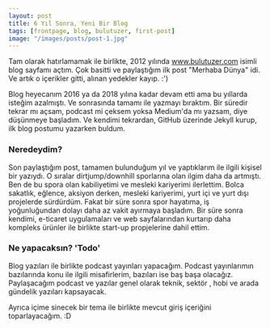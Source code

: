 ```yaml
---
layout: post
title: 6 Yıl Sonra, Yeni Bir Blog
tags: [frontpage, blog, bulutuzer, first-post]
image: "/images/posts/post-1.jpg"
---
```


Tam olarak hatırlamamak ile birlikte, 2012 yılında www.bulutuzer.com isimli blog sayfamı açtım. Çok basitti ve paylaştığım ilk post "Merhaba Dünya" idi. Ve artık o içerikler gitti, alınan yedekler kayıp. :')

Blog heyecanım 2016 ya da 2018 yılına kadar devam etti ama bu yıllarda isteğim azalmıştı. Ve sonrasında tamamı ile yazmayı bıraktım. Bir süredir tekrar mı açsam, podcast mi çeksem yoksa Medium'da mı yazsam, diye düşünmeye başladım. Ve kendimi tekrardan, GitHub üzerinde Jekyll kurup, ilk blog postumu yazarken buldum.

### Neredeydim?

Son paylaştığım post, tamamen bulunduğum yıl ve yaptıklarım ile ilgili kişisel bir yazıydı. O sıralar dirtjump/downhill sporlarına olan ilgim daha da artmıştı. Ben de bu spora olan kabiliyetimi ve mesleki kariyerimi ilerlettim. Bolca sakatlık, eğlence, aksiyon derken, mesleki kariyerimi, yurt içi ve yurt dışı projelerde sürdürdüm. Fakat bir süre sonra spor hayatıma, iş yoğunluğundan dolayı daha az vakit ayırmaya başladım. Bir süre sonra kendimi, e-ticaret uygulamaları ve web sayfalarından kurtarıp daha kompleks ürünler ile birlikte start-up propjelerine dahil ettim.

### Ne yapacaksın? 'Todo'

Blog yazıları ile birlikte podcast yayınları yapacağım. Podcast yayınlarımın bazılarında konu ile ilgili misafirlerim, bazıları ise baş başa olacağız. Paylaşacağım podcast ve yazılar genel olarak teknik, sektör , hobi ve arada gündelik yazıları kapsayacak.

Ayrıca içime sinecek bir tema ile birlikte mevcut giriş içeriğini toparlayacağım. :D
